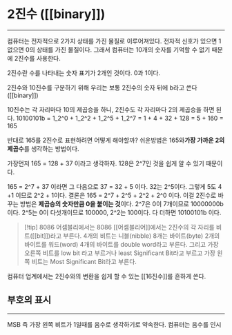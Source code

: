 # 2진수 ([[binary]])
---
컴퓨터는 전자적으로 2가지 상태를 가진 물질로 이루어져있다. 전자적 신호가 있으면 1 없으면 0의 상태를 가진 물질이다. 그래서 컴퓨터는 10개의 숫자를 기억할 수 없기 때문에 2진수를 사용한다.

2진수란 수를 나타내는 숫자 표기가 2개인 것이다. 0과 1이다.

2진수와 10진수를 구분하기 위해 우리는 보통 2진수의 숫자 뒤에 b라고 쓴다 ([[binary]])

10진수는 각 자리마다 10의 제곱승을 하니, 2진수도 각 자리마다 2의 제곱승을 하면 된다.
10100101b = 1_2^0 + 1_2^2 + 1_2^5 + 1_2^7 = 1 + 4 + 32 + 128 = 5 + 160 = 165

반대로 165를 2진수로 표현하려면 어떻게 해야할까? 쉬운방법은 165와**가장 가까운 2의 제곱수**를 생각하는 방법이다.

가장먼저 165 = 128 + 37 이라고 생각하자. 128은 2^7인 것을 쉽게 알 수 있기 때문이다.

165 = 2^7 + 37 이라면 그 다음으로 37 = 32 + 5 이다. 32는 2^5이다. 그렇게 5도 4 +1 이므로 2^2 + 1이다. 결론은 165 = 2^7 + 2^5 + 2^2 + 2^0 이다. 이걸 2진수로 바꾸는 방법은 **제곱승의 숫자만큼 0을 붙이는 것**이다. 2^7은 0이 7개이므로 10000000b 이다. 2^5는 0이 다섯개이므로 100000, 2^2는 100이다. 다 더하면 10100101b 이다.
> [!tip] 8086 어셈블리에서는
> 8086 [[어셈블리어]]에서는 2진수의 각 자리를 비트([[bit]])라고 부른다. 4개의 비트는 니블(nibble) 8개는 바이트(byte) 2개의 바이트를 워드(word) 4개의 바이트를 double word라고 부른다. 그리고 가장 오른쪽 비트를 low bit 라고 부르거나 least Significant Bit라고 부르고 가장 왼쪽 비트는 Most Significant Bit라고 부른다.

컴퓨터 업계에서는 2진수와의 변환을 쉽게 할 수 있는 [[16진수]]를 흔하게 쓴다.

## 부호의 표시
---
MSB 즉 가장 왼쪽 비트가 1일때를 음수로 생각하기로 약속한다. 컴퓨터는 음수를 인시